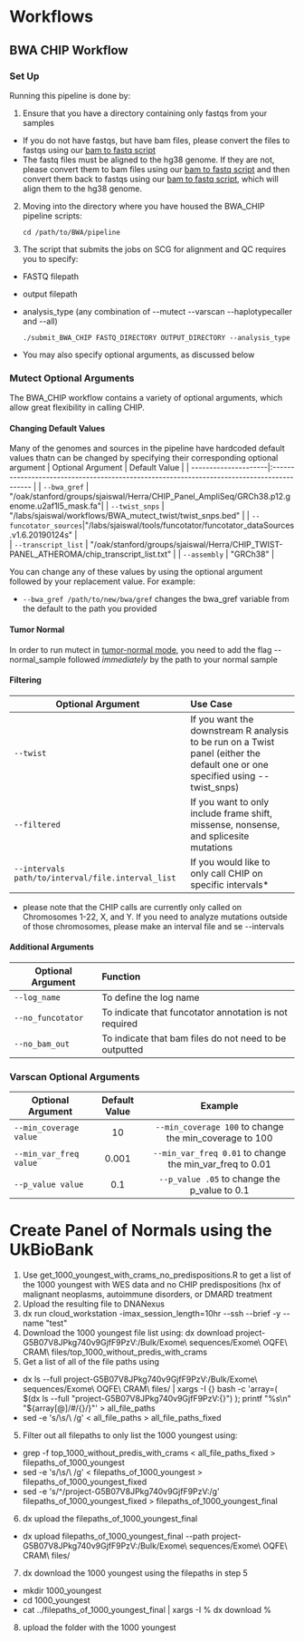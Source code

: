 # Workflows
## BWA CHIP Workflow
### Set Up
Running this pipeline is done by:
1. Ensure that you have a directory containing only fastqs from your samples
  * If you do not have fastqs, but have bam files, please convert the files to fastqs using our [bam to fastq script](https://github.com/Lab-Jaiswal/workflows/tree/main/filetype_transformation/bam_to_fastq)
  * The fastq files must be aligned to the hg38 genome. If they are not, please convert them to bam files using our [bam to fastq script](https://github.com/Lab-Jaiswal/workflows/tree/main/filetype_transformation/bam_to_fastq) and then convert them back to fastqs using our [bam to fastq script](https://github.com/Lab-Jaiswal/workflows/tree/main/filetype_transformation/fastq_to_bam), which will align them to the hg38 genome.
2. Moving into the directory where you have housed the BWA_CHIP pipeline scripts:

    `cd /path/to/BWA/pipeline`
3. The script that submits the jobs on SCG for alignment and QC requires you to specify:
  * FASTQ filepath
  * output filepath
  * analysis_type (any combination of --mutect --varscan --haplotypecaller and --all)
 
    `./submit_BWA_CHIP FASTQ_DIRECTORY OUTPUT_DIRECTORY --analysis_type`
  * You may also specify optional arguments, as discussed below
  
### Mutect Optional Arguments

The BWA_CHIP workflow contains a variety of optional arguments, which allow great flexibility in calling CHIP.

#### Changing Default Values
Many of the genomes and sources in the pipeline have hardcoded default values thatn can be changed by specifying their corresponding optional argument
| Optional Argument    | Default Value                                                                              | 
| ---------------------|:------------------------------------------------------------------------------------------ |
| `--bwa_gref`          | "/oak/stanford/groups/sjaiswal/Herra/CHIP_Panel_AmpliSeq/GRCh38.p12.genome.u2af1l5_mask.fa"| 
| `--twist_snps`        | "/labs/sjaiswal/workflows/BWA_mutect_twist/twist_snps.bed"                                 | 
| `--funcotator_sources`|"/labs/sjaiswal/tools/funcotator/funcotator_dataSources.v1.6.20190124s"                     |   
| `--transcript_list`   | "/oak/stanford/groups/sjaiswal/Herra/CHIP_TWIST-PANEL_ATHEROMA/chip_transcript_list.txt"   | 
| `--assembly`          | "GRCh38"                                                                                   |

You can change any of these values by using the optional argument followed by your replacement value. For example:
* `--bwa_gref /path/to/new/bwa/gref` changes the bwa_gref variable from the default to the path you provided

#### Tumor Normal
In order to run mutect in [tumor-normal mode](https://gatk.broadinstitute.org/hc/en-us/articles/360037593851-Mutect2), you need to 
add the flag --normal_sample followed *immediately* by the path to your normal sample

#### Filtering
| Optional Argument                               | Use Case                                                                                                                      | 
| ------------------------------------------------|:------------------------------------------------------------------------------------------------------------------------------| 
| `--twist`                                         | If you want the downstream R analysis to be run on a Twist panel (either the default one or one specified using --twist_snps) |
| `--filtered`                                      | If you want to only include frame shift, missense, nonsense, and splicesite mutations                                         | 
| `--intervals path/to/interval/file.interval_list` | If you would like to only call CHIP on specific intervals*                                                                    |   

* please note that the CHIP calls are currently only called on Chromosomes 1-22, X, and Y. If you need to analyze mutations outside of those chromosomes, please make an interval file and se --intervals 
#### Additional Arguments

| Optional Argument | Function                                                | 
|-------------------|:--------------------------------------------------------|
| `--log_name`        | To define the log name                                  |   
| `--no_funcotator`   | To indicate that funcotator annotation is not required  |   
| `--no_bam_out`      | To indicate that bam files do not need to be outputted  | 

### Varscan Optional Arguments
| Optional Argument        | Default Value | Example                                                 |   
| ------------------------ |:-------------:|:-------------------------------------------------------:| 
| `--min_coverage value`     |10            |`--min_coverage 100` to change the min_coverage to 100   |
| `--min_var_freq value`     |0.001         | `--min_var_freq 0.01` to change the min_var_freq to 0.01|  
| `--p_value value`          |0.1           | `--p_value .05` to change the p_value to 0.1            |  

# Create Panel of Normals using the UkBioBank
1. Use get_1000_youngest_with_crams_no_predispositions.R to get a list of the 1000 youngest with WES data and no CHIP predispositions (hx of malignant neoplasms, autoimmune disorders, or DMARD treatment
2. Upload the resulting file to DNANexus
3. dx run cloud_workstation -imax_session_length=10hr --ssh --brief -y --name "test"
4. Download the 1000 youngest file list using: dx download project-G5B07V8JPkg740v9GjfF9PzV:/Bulk/Exome\ sequences/Exome\ OQFE\ CRAM\ files/top_1000_without_predis_with_crams
4. Get a list of all of the file paths using 
* dx ls --full project-G5B07V8JPkg740v9GjfF9PzV:/Bulk/Exome\ sequences/Exome\ OQFE\ CRAM\ files/ | xargs -I {} bash -c 'array=( $(dx ls --full "project-G5B07V8JPkg740v9GjfF9PzV:{}") ); printf "%s\n" "${array[@]/#/{}/}"' > all_file_paths
* sed -e 's/\s/\\ /g' < all_file_paths > all_file_paths_fixed
5. Filter out all filepaths to only list the 1000 youngest using:
* grep -f top_1000_without_predis_with_crams < all_file_paths_fixed > filepaths_of_1000_youngest
* sed -e 's/\s/\\ /g' < filepaths_of_1000_youngest > filepaths_of_1000_youngest_fixed
* sed -e 's/^/project-G5B07V8JPkg740v9GjfF9PzV:/g' filepaths_of_1000_youngest_fixed > filepaths_of_1000_youngest_final
6. dx upload the filepaths_of_1000_youngest_final
* dx upload filepaths_of_1000_youngest_final --path  project-G5B07V8JPkg740v9GjfF9PzV:/Bulk/Exome\ sequences/Exome\ OQFE\ CRAM\ files/
7. dx download the 1000 youngest using the filepaths in step 5
* mkdir 1000_youngest
* cd 1000_youngest
* cat ../filepaths_of_1000_youngest_final | xargs -I % dx download %
8. upload the folder with the 1000 youngest

